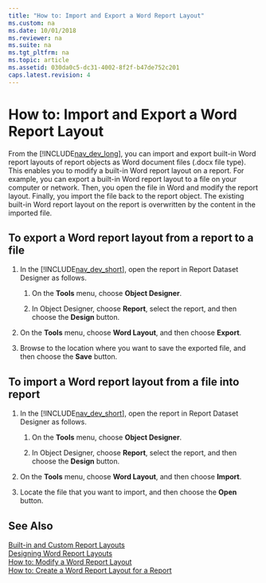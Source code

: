 ```yaml
---
title: "How to: Import and Export a Word Report Layout"
ms.custom: na
ms.date: 10/01/2018
ms.reviewer: na
ms.suite: na
ms.tgt_pltfrm: na
ms.topic: article
ms.assetid: 030da0c5-dc31-4002-8f2f-b47de752c201
caps.latest.revision: 4
---
```

# How to: Import and Export a Word Report Layout
From the [!INCLUDE[nav_dev_long](includes/nav_dev_long_md.md)], you can import and export built-in Word report layouts of report objects as Word document files \(.docx file type\). This enables you to modify a built-in Word report layout on a report. For example, you can export a built-in Word report layout to a file on your computer or network. Then, you open the file in Word and modify the report layout. Finally, you import the file back to the report object. The existing built-in Word report layout on the report is overwritten by the content in the imported file.  
  
##  <a name="ExportLayout"></a> To export a Word report layout from a report to a file  
  
1.  In the [!INCLUDE[nav_dev_short](includes/nav_dev_short_md.md)], open the report in Report Dataset Designer as follows.  
  
    1.  On the **Tools** menu, choose **Object Designer**.  
  
    2.  In Object Designer, choose **Report**, select the report, and then choose the **Design** button.  
  
2.  On the **Tools** menu, choose **Word Layout**, and then choose **Export**.  
  
3.  Browse to the location where you want to save the exported file, and then choose the **Save** button.  
  
##  <a name="ImportLayout"></a> To import a Word report layout from a file into report  
  
1.  In the [!INCLUDE[nav_dev_short](includes/nav_dev_short_md.md)], open the report in Report Dataset Designer as follows.  
  
    1.  On the **Tools** menu, choose **Object Designer**.  
  
    2.  In Object Designer, choose **Report**, select the report, and then choose the **Design** button.  
  
2.  On the **Tools** menu, choose **Word Layout**, and then choose **Import**.  
  
3.  Locate the file that you want to import, and then choose the **Open** button.  
  
## See Also  
 [Built-in and Custom Report Layouts](Designing-Report-Layouts-from-the-Microsoft-Dynamics-NAV-Development-Environment.md#BuiltinCustomLayouts)   
 [Designing Word Report Layouts](Designing-Word-Report-Layouts.md)   
 [How to: Modify a Word Report Layout](How-to--Modify-a-Word-Report-Layout.md)   
 [How to: Create a Word Report Layout for a Report](How-to--Create-a-Word-Report-Layout-for-a-Report.md)
